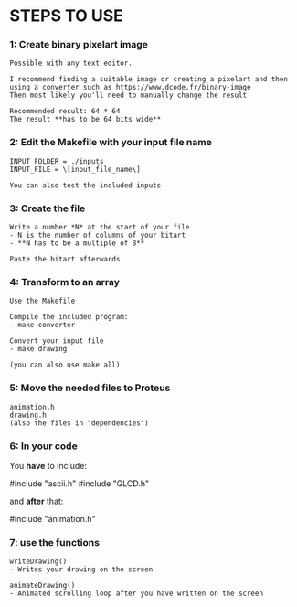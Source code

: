 # STEPS TO USE #

### 1: Create binary pixelart image  

    Possible with any text editor.

    I recommend finding a suitable image or creating a pixelart and then using a converter such as https://www.dcode.fr/binary-image 
    Then most likely you'll need to manually change the result

    Recommended result: 64 * 64
    The result **has to be 64 bits wide**

### 2: Edit the Makefile with your input file name 
    INPUT_FOLDER = ./inputs
    INPUT_FILE = \[input_file_name\]

    You can also test the included inputs

### 3: Create the file 

    Write a number *N* at the start of your file
    - N is the number of columns of your bitart
    - **N has to be a multiple of 8**

    Paste the bitart afterwards

### 4: Transform to an array  
    Use the Makefile

    Compile the included program: 
    - make converter 

    Convert your input file 
    - make drawing

    (you can also use make all)
    

### 5: Move the needed files to Proteus
    animation.h 
    drawing.h
    (also the files in "dependencies")

### 6: In your code 
   
   You **have** to include:

   #include "ascii.h"
   #include "GLCD.h"
   
   and **after** that:

   #include "animation.h"

### 7: use the functions 

    writeDrawing()
    - Writes your drawing on the screen

    animateDrawing()
    - Animated scrolling loop after you have written on the screen


